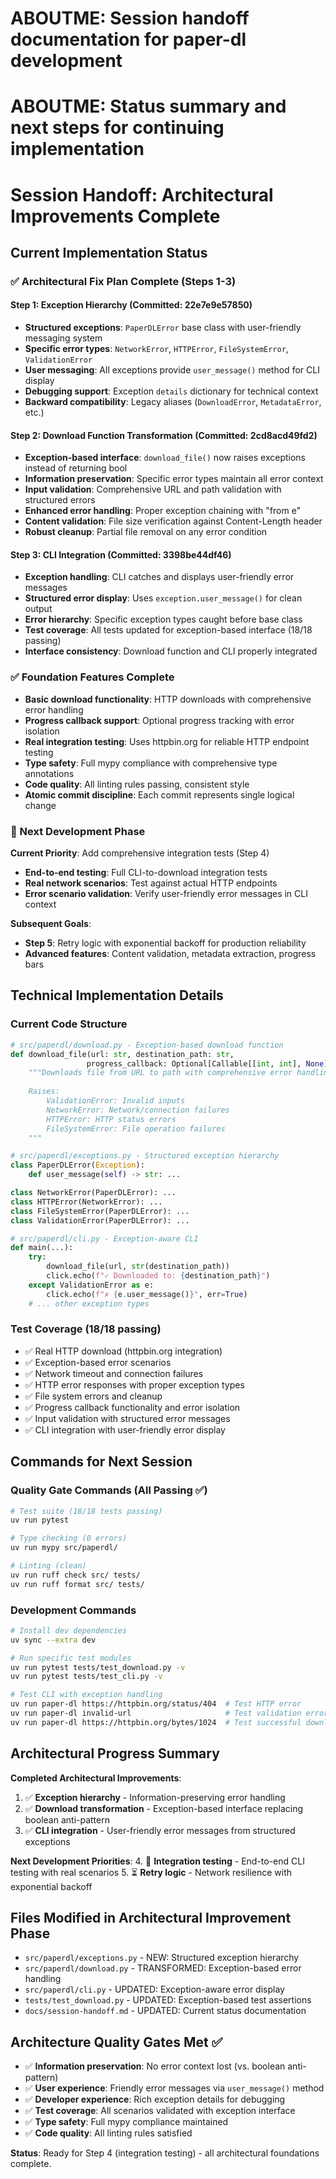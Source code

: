 # ABOUTME: Session handoff documentation for paper-dl development
# ABOUTME: Status summary and next steps for continuing implementation

# Session Handoff: Architectural Improvements Complete

## Current Implementation Status

### ✅ Architectural Fix Plan Complete (Steps 1-3)

#### Step 1: Exception Hierarchy (Committed: 22e7e9e57850)
- **Structured exceptions**: `PaperDLError` base class with user-friendly messaging system
- **Specific error types**: `NetworkError`, `HTTPError`, `FileSystemError`, `ValidationError`
- **User messaging**: All exceptions provide `user_message()` method for CLI display
- **Debugging support**: Exception `details` dictionary for technical context
- **Backward compatibility**: Legacy aliases (`DownloadError`, `MetadataError`, etc.)

#### Step 2: Download Function Transformation (Committed: 2cd8acd49fd2)
- **Exception-based interface**: `download_file()` now raises exceptions instead of returning bool
- **Information preservation**: Specific error types maintain all error context
- **Input validation**: Comprehensive URL and path validation with structured errors
- **Enhanced error handling**: Proper exception chaining with "from e"
- **Content validation**: File size verification against Content-Length header
- **Robust cleanup**: Partial file removal on any error condition

#### Step 3: CLI Integration (Committed: 3398be44df46)
- **Exception handling**: CLI catches and displays user-friendly error messages
- **Structured error display**: Uses `exception.user_message()` for clean output
- **Error hierarchy**: Specific exception types caught before base class
- **Test coverage**: All tests updated for exception-based interface (18/18 passing)
- **Interface consistency**: Download function and CLI properly integrated

### ✅ Foundation Features Complete
- **Basic download functionality**: HTTP downloads with comprehensive error handling
- **Progress callback support**: Optional progress tracking with error isolation
- **Real integration testing**: Uses httpbin.org for reliable HTTP endpoint testing
- **Type safety**: Full mypy compliance with comprehensive type annotations
- **Code quality**: All linting rules passing, consistent style
- **Atomic commit discipline**: Each commit represents single logical change

### 🎯 Next Development Phase

**Current Priority**: Add comprehensive integration tests (Step 4)
- **End-to-end testing**: Full CLI-to-download integration tests
- **Real network scenarios**: Test against actual HTTP endpoints
- **Error scenario validation**: Verify user-friendly error messages in CLI context

**Subsequent Goals**:
- **Step 5**: Retry logic with exponential backoff for production reliability
- **Advanced features**: Content validation, metadata extraction, progress bars

## Technical Implementation Details

### Current Code Structure
```python
# src/paperdl/download.py - Exception-based download function
def download_file(url: str, destination_path: str, 
                 progress_callback: Optional[Callable[[int, int], None]] = None) -> None:
    """Downloads file from URL to path with comprehensive error handling.
    
    Raises:
        ValidationError: Invalid inputs
        NetworkError: Network/connection failures  
        HTTPError: HTTP status errors
        FileSystemError: File operation failures
    """

# src/paperdl/exceptions.py - Structured exception hierarchy
class PaperDLError(Exception):
    def user_message(self) -> str: ...

class NetworkError(PaperDLError): ...
class HTTPError(NetworkError): ...  
class FileSystemError(PaperDLError): ...
class ValidationError(PaperDLError): ...

# src/paperdl/cli.py - Exception-aware CLI
def main(...):
    try:
        download_file(url, str(destination_path))
        click.echo(f"✓ Downloaded to: {destination_path}")
    except ValidationError as e:
        click.echo(f"✗ {e.user_message()}", err=True)
    # ... other exception types
```

### Test Coverage (18/18 passing)
- ✅ Real HTTP download (httpbin.org integration)
- ✅ Exception-based error scenarios
- ✅ Network timeout and connection failures
- ✅ HTTP error responses with proper exception types
- ✅ File system errors and cleanup
- ✅ Progress callback functionality and error isolation
- ✅ Input validation with structured error messages
- ✅ CLI integration with user-friendly error display

## Commands for Next Session

### Quality Gate Commands (All Passing ✅)
```bash
# Test suite (18/18 tests passing)
uv run pytest

# Type checking (0 errors)
uv run mypy src/paperdl/

# Linting (clean)
uv run ruff check src/ tests/
uv run ruff format src/ tests/
```

### Development Commands
```bash
# Install dev dependencies
uv sync --extra dev

# Run specific test modules
uv run pytest tests/test_download.py -v
uv run pytest tests/test_cli.py -v

# Test CLI with exception handling
uv run paper-dl https://httpbin.org/status/404  # Test HTTP error
uv run paper-dl invalid-url                     # Test validation error
uv run paper-dl https://httpbin.org/bytes/1024  # Test successful download
```

## Architectural Progress Summary

**Completed Architectural Improvements**:
1. ✅ **Exception hierarchy** - Information-preserving error handling
2. ✅ **Download transformation** - Exception-based interface replacing boolean anti-pattern  
3. ✅ **CLI integration** - User-friendly error messages from structured exceptions

**Next Development Priorities**:
4. 🎯 **Integration testing** - End-to-end CLI testing with real scenarios
5. ⏳ **Retry logic** - Network resilience with exponential backoff

## Files Modified in Architectural Improvement Phase
- `src/paperdl/exceptions.py` - NEW: Structured exception hierarchy
- `src/paperdl/download.py` - TRANSFORMED: Exception-based error handling
- `src/paperdl/cli.py` - UPDATED: Exception-aware error display
- `tests/test_download.py` - UPDATED: Exception-based test assertions
- `docs/session-handoff.md` - UPDATED: Current status documentation

## Architecture Quality Gates Met ✅
- ✅ **Information preservation**: No error context lost (vs. boolean anti-pattern)
- ✅ **User experience**: Friendly error messages via `user_message()` method
- ✅ **Developer experience**: Rich exception details for debugging
- ✅ **Test coverage**: All scenarios validated with exception interface
- ✅ **Type safety**: Full mypy compliance maintained
- ✅ **Code quality**: All linting rules satisfied

**Status**: Ready for Step 4 (integration testing) - all architectural foundations complete.